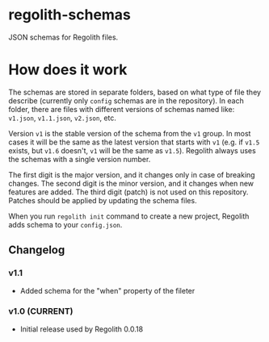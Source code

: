# regolith-schemas
JSON schemas for Regolith files.

# How does it work
The schemas are stored in separate folders, based on what type of file they
describe (currently only `config` schemas are in the repository). In each
folder, there are files with different versions of schemas named like:
`v1.json`, `v1.1.json`, `v2.json`, etc.

Version `v1` is the stable version of the schema from the `v1` group. In most
cases it will be the same as the latest version that starts with `v1` (e.g.
if `v1.5` exists, but `v1.6` doesn't, `v1` will be the same as `v1.5`).
Regolith always uses the schemas with a single version number.

The first digit is the major version, and it changes only in case of breaking
changes. The second digit is the minor version, and it changes when new
features are added. The third digit (patch) is not used on this repository.
Patches should be applied by updating the schema files.

When you run `regolith init` command to create a new project, Regolith adds
schema to your `config.json`.


## Changelog

### v1.1
- Added schema for the "when" property of the fileter

### v1.0 (CURRENT)
- Initial release used by Regolith 0.0.18
